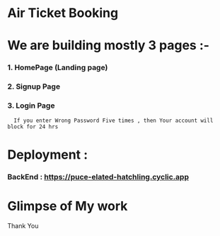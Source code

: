 # Air Ticket Booking

# We are building mostly 3 pages :-

### 1. HomePage (Landing page)

### 2. Signup Page

### 3. Login Page  
 
      If you enter Wrong Password Five times , then Your account will block for 24 hrs

# Deployment : 

### BackEnd  : https://puce-elated-hatchling.cyclic.app

# Glimpse of My work




Thank You 